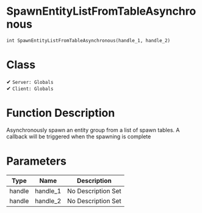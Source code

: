 # SpawnEntityListFromTableAsynchronous
```
int SpawnEntityListFromTableAsynchronous(handle_1, handle_2)
```
# Class
✔ `Server: Globals`  
✔ `Client: Globals`  

# Function Description
Asynchronously spawn an entity group from a list of spawn tables. A callback will be triggered when the spawning is complete
# Parameters
Type|Name|Description
--|--|--
handle|handle_1|No Description Set
handle|handle_2|No Description Set
